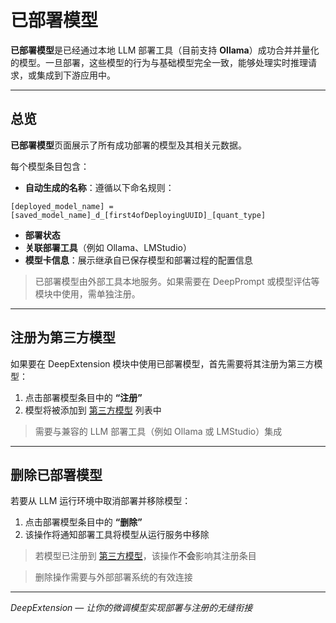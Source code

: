 
# 已部署模型

**已部署模型**是已经通过本地 LLM 部署工具（目前支持 **Ollama**）成功合并并量化的模型。一旦部署，这些模型的行为与基础模型完全一致，能够处理实时推理请求，或集成到下游应用中。

---

## 总览

**已部署模型**页面展示了所有成功部署的模型及其相关元数据。

每个模型条目包含：

- **自动生成的名称**：遵循以下命名规则：

```
[deployed_model_name] = [saved_model_name]_d_[first4ofDeployingUUID]_[quant_type]
```

- **部署状态**
- **关联部署工具**（例如 Ollama、LMStudio）
- **模型卡信息**：展示继承自已保存模型和部署过程的配置信息

> 已部署模型由外部工具本地服务。如果需要在 DeepPrompt 或模型评估等模块中使用，需单独注册。

---

## 注册为第三方模型

如果要在 DeepExtension 模块中使用已部署模型，首先需要将其注册为第三方模型：

1. 点击部署模型条目中的 **“注册”**
2. 模型将被添加到 [第三方模型](thirdparty-models.zh.md) 列表中

> 需要与兼容的 LLM 部署工具（例如 Ollama 或 LMStudio）集成

---

## 删除已部署模型

若要从 LLM 运行环境中取消部署并移除模型：

1. 点击部署模型条目中的 **“删除”**
2. 该操作将通知部署工具将模型从运行服务中移除

> 若模型已注册到 [第三方模型](thirdparty-models.zh.md)，该操作**不会**影响其注册条目

> 删除操作需要与外部部署系统的有效连接

---

*DeepExtension — 让你的微调模型实现部署与注册的无缝衔接*
